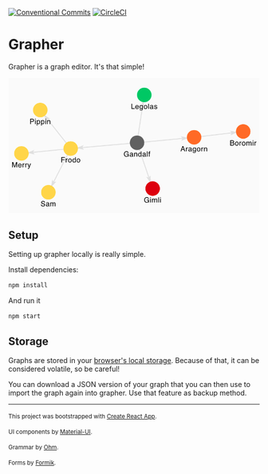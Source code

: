 [![Conventional Commits](https://img.shields.io/badge/Conventional%20Commits-1.0.0-yellow.svg)](https://conventionalcommits.org)
[![CircleCI](https://circleci.com/gh/davidballester/grapher/tree/master.svg?style=svg)](https://circleci.com/gh/davidballester/grapher/tree/master)

# Grapher

Grapher is a graph editor. It's that simple!

![grapher](assets/grapher-readme.png)

## Setup

Setting up grapher locally is really simple.

Install dependencies:

```Bash
npm install
```

And run it

```Bash
npm start
```

## Storage

Graphs are stored in your [browser's local storage](https://developer.mozilla.org/es/docs/Web/API/Window/localStorage). Because of that, it can be considered volatile, so be careful!

You can download a JSON version of your graph that you can then use to import the graph again into grapher. Use that feature as backup method.

---

<small>This project was bootstrapped with [Create React App](https://github.com/facebook/create-react-app).</small>

<small>UI components by [Material-UI](https://material-ui.com/).</small>

<small>Grammar by [Ohm](https://ohmlang.github.io/).</small>

<small>Forms by [Formik](https://jaredpalmer.com/formik/).</small>
